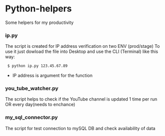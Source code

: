 # Python-helpers
Some helpers for my productivity
### ip.py
The script is created for IP address verification on two ENV (prod/stage)
To use it just dowload the file into Desktop and use the CLI (Terminal) like this way:

```bash
 $ python ip.py 123.45.67.89
```
  - IP address is argument for the function
 
### you_tube_watcher.py
The script helps to check if the YouTube channel is updated 1 time per run OR every day(needs to enchance)
### my_sql_connector.py
The script for test connection to mySQL DB and check availability of data
